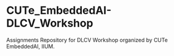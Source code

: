 # CUTe_EmbeddedAI-DLCV_Workshop
Assignments Repository for DLCV Workshop organized by CUTe EmbeddedAI, IIUM.

